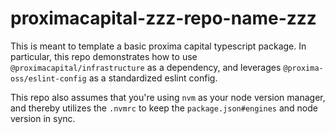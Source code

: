 # proximacapital-zzz-repo-name-zzz

This is meant to template a basic proxima capital typescript package. In
particular, this repo demonstrates how to use `@proximacapital/infrastructure`
as a dependency, and leverages `@proxima-oss/eslint-config` as a standardized
eslint config.

This repo also assumes that you're using `nvm` as your node version manager, and
thereby utilizes the `.nvmrc` to keep the `package.json#engines` and node
version in sync.

